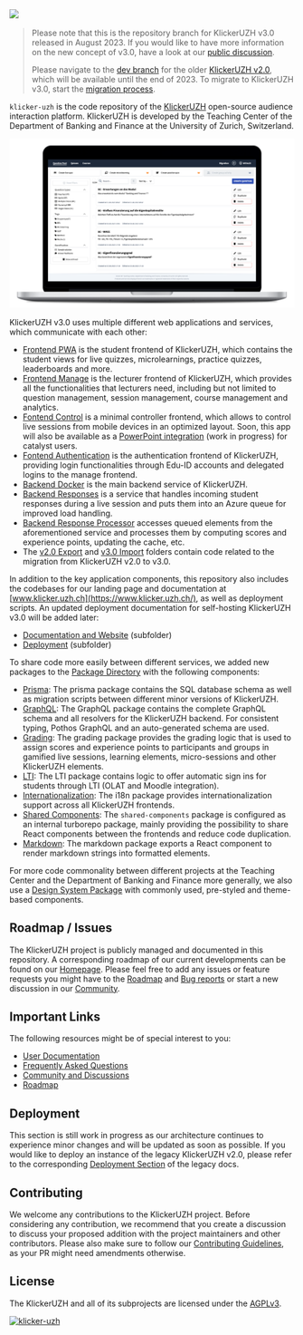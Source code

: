 <img src="https://manage.klicker.uzh.ch/KlickerLogo.png" width="350">

> Please note that this is the repository branch for KlickerUZH v3.0 released in August 2023. If you would like to have more information on the new concept of v3.0, have a look at our [public discussion](https://community.klicker.uzh.ch/t/klickeruzh-v3-0-concept-and-request-for-feedback/79).
>
> Please navigate to the [dev branch](https://github.com/uzh-bf/klicker-uzh/tree/dev) for the older [KlickerUZH v2.0](https://app.klicker.uzh.ch/), which will be available until the end of 2023. To migrate to KlickerUZH v3.0, start the [migration process](https://manage.klicker.uzh.ch/migration).

`klicker-uzh` is the code repository of the [KlickerUZH](https://www.klicker.uzh.ch/) open-source audience interaction platform. KlickerUZH is developed by the Teaching Center of the Department of Banking and Finance at the University of Zurich, Switzerland.

![Klicker Screenshot Timeline](apps/docs/static/img/question_pool_mac.png)

KlickerUZH v3.0 uses multiple different web applications and services, which communicate with each other:

- [Frontend PWA](https://github.com/uzh-bf/klicker-uzh/tree/v3/apps/frontend-pwa) is the student frontend of KlickerUZH, which contains the student views for live quizzes, microlearnings, practice quizzes, leaderboards and more.
- [Frontend Manage](https://github.com/uzh-bf/klicker-uzh/tree/v3/apps/frontend-manage) is the lecturer frontend of KlickerUZH, which provides all the functionalities that lecturers need, including but not limited to question management, session management, course management and analytics.
- [Fontend Control](https://github.com/uzh-bf/klicker-uzh/tree/v3/apps/frontend-control) is a minimal controller frontend, which allows to control live sessions from mobile devices in an optimized layout. Soon, this app will also be available as a [PowerPoint integration](https://github.com/uzh-bf/klicker-uzh/tree/v3/apps/office-addin) (work in progress) for catalyst users.
- [Fontend Authentication](https://github.com/uzh-bf/klicker-uzh/tree/v3/apps/auth) is the authentication frontend of KlickerUZH, providing login functionalities through Edu-ID accounts and delegated logins to the manage frontend.
- [Backend Docker](https://github.com/uzh-bf/klicker-uzh/tree/v3/apps/backend-docker) is the main backend service of KlickerUZH.
- [Backend Responses](https://github.com/uzh-bf/klicker-uzh/tree/v3/apps/func-incoming-responses) is a service that handles incoming student responses during a live session and puts them into an Azure queue for improved load handling.
- [Backend Response Processor](https://github.com/uzh-bf/klicker-uzh/tree/v3/apps/func-response-processor) accesses queued elements from the aforementioned service and processes them by computing scores and experience points, updating the cache, etc.
- The [v2.0 Export](https://github.com/uzh-bf/klicker-uzh/tree/v3/apps/func-migration-v2-export) and [v3.0 Import](https://github.com/uzh-bf/klicker-uzh/tree/v3/apps/func-migration-v3-import) folders contain code related to the migration from KlickerUZH v2.0 to v3.0.

In addition to the key application components, this repository also includes the codebases for our landing page and documentation at [www.klicker.uzh.ch](https://www.klicker.uzh.ch/), as well as deployment scripts. An updated deployment documentation for self-hosting KlickerUZH v3.0 will be added later:

- [Documentation and Website](https://github.com/uzh-bf/klicker-uzh/tree/v3/apps/docs) (subfolder)
- [Deployment](https://github.com/uzh-bf/klicker-uzh/tree/v3/deploy) (subfolder)

To share code more easily between different services, we added new packages to the [Package Directory](https://github.com/uzh-bf/klicker-uzh/tree/v3/packages) with the following components:

- [Prisma](https://github.com/uzh-bf/klicker-uzh/tree/v3/packages/prisma): The prisma package contains the SQL database schema as well as migration scripts between different minor versions of KlickerUZH.
- [GraphQL](https://github.com/uzh-bf/klicker-uzh/tree/v3/packages/graphql): The GraphQL package contains the complete GraphQL schema and all resolvers for the KlickerUZH backend. For consistent typing, Pothos GraphQL and an auto-generated schema are used.
- [Grading](https://github.com/uzh-bf/klicker-uzh/tree/v3/packages/grading): The grading package provides the grading logic that is used to assign scores and experience points to participants and groups in gamified live sessions, learning elements, micro-sessions and other KlickerUZH elements.
- [LTI](https://github.com/uzh-bf/klicker-uzh/tree/v3/packages/lti): The LTI package contains logic to offer automatic sign ins for students through LTI (OLAT and Moodle integration).
- [Internationalization](https://github.com/uzh-bf/klicker-uzh/tree/v3/packages/i18n): The i18n package provides internationalization support across all KlickerUZH frontends.
- [Shared Components](https://github.com/uzh-bf/klicker-uzh/tree/v3/packages/shared-components): The `shared-components` package is configured as an internal turborepo package, mainly providing the possibility to share React components between the frontends and reduce code duplication.
- [Markdown](https://github.com/uzh-bf/klicker-uzh/tree/v3/packages/markdown): The markdown package exports a React component to render markdown strings into formatted elements.

For more code commonality between different projects at the Teaching Center and the Department of Banking and Finance more generally, we also use a [Design System Package](https://github.com/uzh-bf/design-system) with commonly used, pre-styled and theme-based components.

## Roadmap / Issues

The KlickerUZH project is publicly managed and documented in this repository. A corresponding roadmap of our current developments can be found on our [Homepage](https://www.klicker.uzh.ch/development). Please feel free to add any issues or feature requests you might have to the [Roadmap](https://klicker-uzh.feedbear.com) and [Bug reports](https://klicker-uzh.feedbear.com/boards/bug-reports) or start a new discussion in our [Community](https://community.klicker.uzh.ch/).

## Important Links

The following resources might be of special interest to you:

- [User Documentation](https://www.klicker.uzh.ch/getting_started/welcome)
- [Frequently Asked Questions](https://www.klicker.uzh.ch/faq)
- [Community and Discussions](https://community.klicker.uzh.ch/)
- [Roadmap](https://klicker-uzh.feedbear.com)

## Deployment

This section is still work in progress as our architecture continues to experience minor changes and will be updated as soon as possible. If you would like to deploy an instance of the legacy KlickerUZH v2.0, please refer to the corresponding [Deployment Section](https://www.klicker.uzh.ch/v2/deployment/deployment_docker/) of the legacy docs.

## Contributing

We welcome any contributions to the KlickerUZH project. Before considering any contribution, we recommend that you create a discussion to discuss your proposed addition with the project maintainers and other contributors. Please also make sure to follow our [Contributing Guidelines](https://www.klicker.uzh.ch/v2/contributing/contributing_guidelines/), as your PR might need amendments otherwise.

## License

The KlickerUZH and all of its subprojects are licensed under the [AGPLv3](https://www.gnu.org/licenses/agpl-3.0.de.html).

[![klicker-uzh](https://img.shields.io/endpoint?url=https://cloud.cypress.io/badge/simple/y436dx/v3&style=for-the-badge&logo=cypress)](https://cloud.cypress.io/projects/y436dx/runs)
